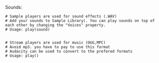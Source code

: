 Sounds:


	# Sample players are used for sound effects (.WAV)
	# Add your sounds to Sample Library(. You can play sounds on top of each other by changing the "Voices" property.
	# Usage: play(sound)

    
	# Stream players are used for music (OGG,MPC)
	# Avoid mp3. you have to pay to use this format
	# Audacity can be used to convert to the prefered formats
	# Usage: play()

